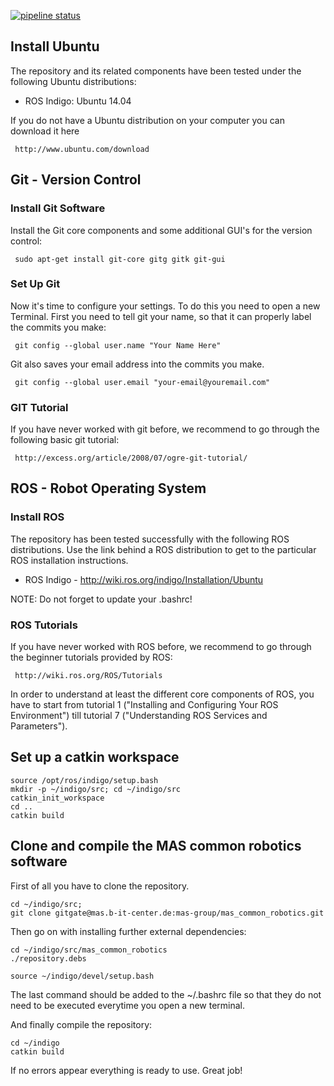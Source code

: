 
[![pipeline status](https://mas.b-it-center.de/gitgate/mas-group/mas_common_robotics/badges/indigo/pipeline.svg)](https://mas.b-it-center.de/gitgate/mas-group/mas_common_robotics/commits/indigo)

## Install Ubuntu
The repository and its related components have been tested under the following Ubuntu distributions:

- ROS Indigo: Ubuntu 14.04

If you do not have a Ubuntu distribution on your computer you can download it here

     http://www.ubuntu.com/download

## Git - Version Control
### Install Git Software
Install the Git core components and some additional GUI's for the version control:

     sudo apt-get install git-core gitg gitk git-gui

### Set Up Git
Now it's time to configure your settings. To do this you need to open a new Terminal. First you need to tell git your name, so that it can properly label the commits you make:

     git config --global user.name "Your Name Here"

Git also saves your email address into the commits you make.

     git config --global user.email "your-email@youremail.com"


### GIT Tutorial
If you have never worked with git before, we recommend to go through the following basic git tutorial:

     http://excess.org/article/2008/07/ogre-git-tutorial/


## ROS - Robot Operating System
### Install ROS
The repository has been tested successfully with the following ROS distributions. Use the link behind a ROS distribution to get to the particular ROS installation instructions.

- ROS Indigo - http://wiki.ros.org/indigo/Installation/Ubuntu

NOTE: Do not forget to update your .bashrc!


### ROS Tutorials
If you have never worked with ROS before, we recommend to go through the beginner tutorials provided by ROS:

     http://wiki.ros.org/ROS/Tutorials

In order to understand at least the different core components of ROS, you have to start from tutorial 1 ("Installing and Configuring Your ROS Environment") till tutorial 7 ("Understanding ROS Services and Parameters").

## Set up a catkin workspace

    source /opt/ros/indigo/setup.bash
    mkdir -p ~/indigo/src; cd ~/indigo/src
    catkin_init_workspace
    cd ..
    catkin build

## Clone and compile the MAS common robotics software
First of all you have to clone the repository.

    cd ~/indigo/src;
    git clone gitgate@mas.b-it-center.de:mas-group/mas_common_robotics.git

Then go on with installing further external dependencies:

    cd ~/indigo/src/mas_common_robotics
    ./repository.debs

    source ~/indigo/devel/setup.bash

The last command should be added to the ~/.bashrc file so that they do not need to be executed everytime you open a new terminal.


And finally compile the repository:

    cd ~/indigo
    catkin build

If no errors appear everything is ready to use. Great job!
